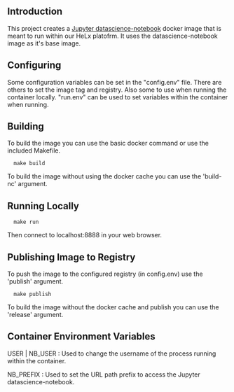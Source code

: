 ## Introduction

This project creates a [Jupyter datascience-notebook](https://github.com/jupyter/docker-stacks) docker image that is meant to run within our HeLx platofrm.  It uses the datascience-notebook image as it's base image.

## Configuring

Some configuration variables can be set in the "config.env" file.  There are others to set the image tag and registry.  Also some to use when running the container locally.  "run.env" can be used to set variables within the container when running.

## Building

To build the image you can use the basic docker command or use the included Makefile.
```
  make build
```
  To build the image without using the docker cache you can use the 'build-nc' argument.

## Running Locally

```
  make run
```
  Then connect to localhost:8888 in your web browser.

## Publishing Image to Registry
  To push the image to the configured registry (in config.env) use the 'publish' argument.
```
  make publish
```
  To build the image without the docker cache and publish you can use the 'release' argument.

## Container Environment Variables
  USER | NB_USER : Used to change the username of the process running within the container.
  
  NB_PREFIX : Used to set the URL path prefix to access the Jupyter datascience-notebook. 
